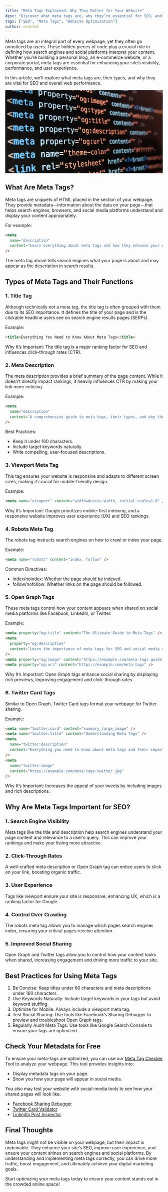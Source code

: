 ```yaml
---
title: "Meta Tags Explained: Why They Matter for Your Website"
desc: "Discover what meta tags are, why they’re essential for SEO, and how to use them to improve your website’s search rankings and user engagement."
tags: ["SEO", "Meta Tags", "Website Optimization"]
author: reatlat
---
```


Meta tags are an integral part of every webpage, yet they often go unnoticed by users. These hidden pieces of code play a crucial role in defining how search engines and social platforms interpret your content. Whether you’re building a personal blog, an e-commerce website, or a corporate portal, meta tags are essential for enhancing your site’s visibility, performance, and user experience.

In this article, we’ll explore what meta tags are, their types, and why they are vital for SEO and overall web performance.

<img src="./screen-of-web-developing-code-on-dark-background.jpg" alt="Web developing code on dark background">

## What Are Meta Tags?

Meta tags are snippets of HTML placed in the <head> section of your webpage. They provide metadata—information about the data on your page—that helps search engines, browsers, and social media platforms understand and display your content appropriately.

For example:

```html
<meta
  name="description"
  content="Learn everything about meta tags and how they enhance your website's SEO and performance."
/>
```

The meta tag above tells search engines what your page is about and may appear as the description in search results.

## Types of Meta Tags and Their Functions

### 1. Title Tag

Although technically not a meta tag, the title tag is often grouped with them due to its SEO importance. It defines the title of your page and is the clickable headline users see on search engine results pages (SERPs).

Example:

```html
<title>Everything You Need to Know About Meta Tags</title>
```

Why It’s Important: The title tag is a major ranking factor for SEO and influences click-through rates (CTR).

### 2. Meta Description

The meta description provides a brief summary of the page content. While it doesn’t directly impact rankings, it heavily influences CTR by making your link more enticing.

Example:

```html
<meta
  name="description"
  content="A comprehensive guide to meta tags, their types, and why they are critical for SEO and web performance."
/>
```

Best Practices:

- Keep it under 160 characters.
- Include target keywords naturally.
- Write compelling, user-focused descriptions.

### 3. Viewport Meta Tag

This tag ensures your website is responsive and adapts to different screen sizes, making it crucial for mobile-friendly design.

Example:

```html
<meta name="viewport" content="width=device-width, initial-scale=1.0" />
```

Why It’s Important: Google prioritizes mobile-first indexing, and a responsive website improves user experience (UX) and SEO rankings.

### 4. Robots Meta Tag

The robots tag instructs search engines on how to crawl or index your page.

Example:

```html
<meta name="robots" content="index, follow" />
```

Common Directives:

- index/noindex: Whether the page should be indexed.
- follow/nofollow: Whether links on the page should be followed.

### 5. Open Graph Tags

These meta tags control how your content appears when shared on social media platforms like Facebook, LinkedIn, or Twitter.

Example:

```html
<meta property="og:title" content="The Ultimate Guide to Meta Tags" />
<meta
  property="og:description"
  content="Learn the importance of meta tags for SEO and social media sharing."
/>
<meta property="og:image" content="https://example.com/meta-tags-guide.jpg" />
<meta property="og:url" content="https://example.com/meta-tags" />
```

Why It’s Important: Open Graph tags enhance social sharing by displaying rich previews, improving engagement and click-through rates.

### 6. Twitter Card Tags

Similar to Open Graph, Twitter Card tags format your webpage for Twitter sharing.

Example:

```html
<meta name="twitter:card" content="summary_large_image" />
<meta name="twitter:title" content="Understanding Meta Tags" />
<meta
  name="twitter:description"
  content="Everything you need to know about meta tags and their impact on SEO."
/>
<meta
  name="twitter:image"
  content="https://example.com/meta-tags-twitter.jpg"
/>
```

Why It’s Important: Increases the appeal of your tweets by including images and rich descriptions.

## Why Are Meta Tags Important for SEO?

### 1. Search Engine Visibility

Meta tags like the title and description help search engines understand your page content and relevance to a user’s query. This can improve your rankings and make your listing more attractive.

### 2. Click-Through Rates

A well-crafted meta description or Open Graph tag can entice users to click on your link, boosting organic traffic.

### 3. User Experience

Tags like viewport ensure your site is responsive, enhancing UX, which is a ranking factor for Google.

### 4. Control Over Crawling

The robots meta tag allows you to manage which pages search engines index, ensuring your critical pages receive attention.

### 5. Improved Social Sharing

Open Graph and Twitter tags allow you to control how your content looks when shared, increasing engagement and driving more traffic to your site.

## Best Practices for Using Meta Tags

1. Be Concise: Keep titles under 60 characters and meta descriptions under 160 characters.
2. Use Keywords Naturally: Include target keywords in your tags but avoid keyword stuffing.
3. Optimize for Mobile: Always include a viewport meta tag.
4. Test Social Sharing: Use tools like Facebook’s Sharing Debugger to preview and troubleshoot Open Graph tags.
5. Regularly Audit Meta Tags: Use tools like Google Search Console to ensure your tags are optimized.

## Check Your Metadata for Free

To ensure your meta-tags are optimized, you can use our [Meta Tag Checker](/tools/metadata-checker/) Tool to analyze your webpage. This tool provides insights into:

- Display metadata tags on your page.
- Show you how your page will appear in social media.

You also may test your website with social-media tools to see how your shared pages will look like.

- [Facebook Sharing Debugger](https://developers.facebook.com/tools/debug/)
- [Twitter Card Validator](https://cards-dev.twitter.com/validator)
- [LinkedIn Post Inspector](https://www.linkedin.com/post-inspector/)

## Final Thoughts

Meta tags might not be visible on your webpage, but their impact is undeniable. They enhance your site’s SEO, improve user experience, and ensure your content shines on search engines and social platforms. By understanding and implementing meta tags correctly, you can drive more traffic, boost engagement, and ultimately achieve your digital marketing goals.

Start optimizing your meta tags today to ensure your content stands out in the crowded online space!
